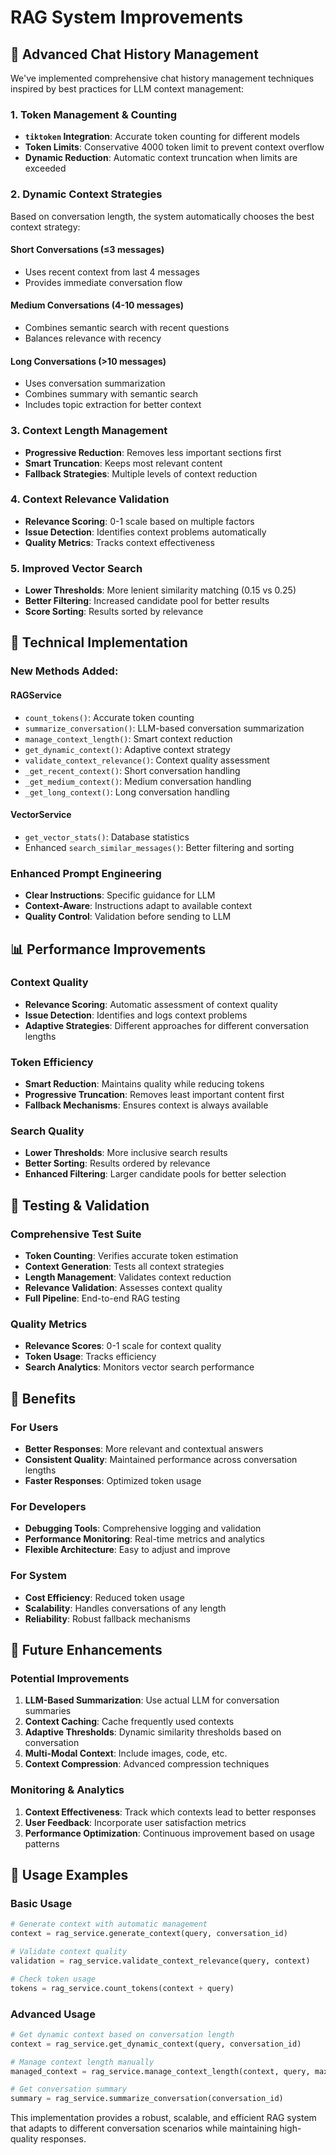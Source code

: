 # RAG System Improvements

## 🚀 **Advanced Chat History Management**

We've implemented comprehensive chat history management techniques inspired by best practices for LLM context management:

### **1. Token Management & Counting**
- **`tiktoken` Integration**: Accurate token counting for different models
- **Token Limits**: Conservative 4000 token limit to prevent context overflow
- **Dynamic Reduction**: Automatic context truncation when limits are exceeded

### **2. Dynamic Context Strategies**
Based on conversation length, the system automatically chooses the best context strategy:

#### **Short Conversations (≤3 messages)**
- Uses recent context from last 4 messages
- Provides immediate conversation flow

#### **Medium Conversations (4-10 messages)**
- Combines semantic search with recent questions
- Balances relevance with recency

#### **Long Conversations (>10 messages)**
- Uses conversation summarization
- Combines summary with semantic search
- Includes topic extraction for better context

### **3. Context Length Management**
- **Progressive Reduction**: Removes less important sections first
- **Smart Truncation**: Keeps most relevant content
- **Fallback Strategies**: Multiple levels of context reduction

### **4. Context Relevance Validation**
- **Relevance Scoring**: 0-1 scale based on multiple factors
- **Issue Detection**: Identifies context problems automatically
- **Quality Metrics**: Tracks context effectiveness

### **5. Improved Vector Search**
- **Lower Thresholds**: More lenient similarity matching (0.15 vs 0.25)
- **Better Filtering**: Increased candidate pool for better results
- **Score Sorting**: Results sorted by relevance

## 🔧 **Technical Implementation**

### **New Methods Added:**

#### **RAGService**
- `count_tokens()`: Accurate token counting
- `summarize_conversation()`: LLM-based conversation summarization
- `manage_context_length()`: Smart context reduction
- `get_dynamic_context()`: Adaptive context strategy
- `validate_context_relevance()`: Context quality assessment
- `_get_recent_context()`: Short conversation handling
- `_get_medium_context()`: Medium conversation handling
- `_get_long_context()`: Long conversation handling

#### **VectorService**
- `get_vector_stats()`: Database statistics
- Enhanced `search_similar_messages()`: Better filtering and sorting

### **Enhanced Prompt Engineering**
- **Clear Instructions**: Specific guidance for LLM
- **Context-Aware**: Instructions adapt to available context
- **Quality Control**: Validation before sending to LLM

## 📊 **Performance Improvements**

### **Context Quality**
- **Relevance Scoring**: Automatic assessment of context quality
- **Issue Detection**: Identifies and logs context problems
- **Adaptive Strategies**: Different approaches for different conversation lengths

### **Token Efficiency**
- **Smart Reduction**: Maintains quality while reducing tokens
- **Progressive Truncation**: Removes least important content first
- **Fallback Mechanisms**: Ensures context is always available

### **Search Quality**
- **Lower Thresholds**: More inclusive search results
- **Better Sorting**: Results ordered by relevance
- **Enhanced Filtering**: Larger candidate pools for better selection

## 🧪 **Testing & Validation**

### **Comprehensive Test Suite**
- **Token Counting**: Verifies accurate token estimation
- **Context Generation**: Tests all context strategies
- **Length Management**: Validates context reduction
- **Relevance Validation**: Assesses context quality
- **Full Pipeline**: End-to-end RAG testing

### **Quality Metrics**
- **Relevance Scores**: 0-1 scale for context quality
- **Token Usage**: Tracks efficiency
- **Search Analytics**: Monitors vector search performance

## 🎯 **Benefits**

### **For Users**
- **Better Responses**: More relevant and contextual answers
- **Consistent Quality**: Maintained performance across conversation lengths
- **Faster Responses**: Optimized token usage

### **For Developers**
- **Debugging Tools**: Comprehensive logging and validation
- **Performance Monitoring**: Real-time metrics and analytics
- **Flexible Architecture**: Easy to adjust and improve

### **For System**
- **Cost Efficiency**: Reduced token usage
- **Scalability**: Handles conversations of any length
- **Reliability**: Robust fallback mechanisms

## 🔮 **Future Enhancements**

### **Potential Improvements**
1. **LLM-Based Summarization**: Use actual LLM for conversation summaries
2. **Context Caching**: Cache frequently used contexts
3. **Adaptive Thresholds**: Dynamic similarity thresholds based on conversation
4. **Multi-Modal Context**: Include images, code, etc.
5. **Context Compression**: Advanced compression techniques

### **Monitoring & Analytics**
1. **Context Effectiveness**: Track which contexts lead to better responses
2. **User Feedback**: Incorporate user satisfaction metrics
3. **Performance Optimization**: Continuous improvement based on usage patterns

## 📝 **Usage Examples**

### **Basic Usage**
```python
# Generate context with automatic management
context = rag_service.generate_context(query, conversation_id)

# Validate context quality
validation = rag_service.validate_context_relevance(query, context)

# Check token usage
tokens = rag_service.count_tokens(context + query)
```

### **Advanced Usage**
```python
# Get dynamic context based on conversation length
context = rag_service.get_dynamic_context(query, conversation_id)

# Manage context length manually
managed_context = rag_service.manage_context_length(context, query, max_tokens=2000)

# Get conversation summary
summary = rag_service.summarize_conversation(conversation_id)
```

This implementation provides a robust, scalable, and efficient RAG system that adapts to different conversation scenarios while maintaining high-quality responses.
